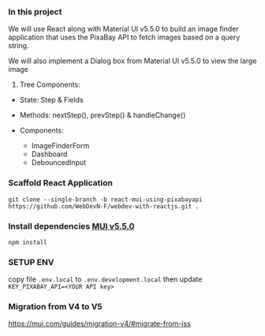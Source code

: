 ### In this project 

We will use React along with Material UI v5.5.0 to build an image finder application that uses the PixaBay API to fetch images based on a query string. 

We will also implement a Dialog box from Material UI v5.5.0 to view the large image

1. Tree Components:

- State: Step & Fields
- Methods: nextStep(), prevStep() & handleChange()
- Components: 

    - ImageFinderForm
    - Dashboard
    - DebouncedInput
    
### Scaffold React Application

`
    git clone --single-branch -b react-mui-using-pixabayapi https://github.com/WebDevN-F/webdev-with-reactjs.git .
`

### Install dependencies [MUI v5.5.0](https://mui.com/getting-started/installation/)

`
    npm install
`

### SETUP ENV

copy file `.env.local` to `.env.development.local` then update `KEY_PIXABAY_API=<YOUR API key>`

### Migration from V4 to V5

https://mui.com/guides/migration-v4/#migrate-from-jss